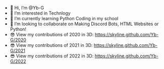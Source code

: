 - 👋 Hi, I’m @Yb-G
- 👀 I’m interested in Technlogy
- 🌱 I’m currently learning Python Coding in my school
- 💞️ I’m looking to collaborate on Making Discord Bots, HTML Websites or Python!
- 😎 View my contributions of 2020 in 3D: https://skyline.github.com/Yb-G/2020
- 😎 View my contributions of 2021 in 3D: https://skyline.github.com/Yb-G/2021
- 😎 View my contributions of 2022 in 3D: https://skyline.github.com/Yb-G/2022

<!---
Yb-G/Yb-G is a ✨ special ✨ repository because its `README.md` (this file) appears on your GitHub profile.
You can click the Preview link to take a look at your changes.
--->
